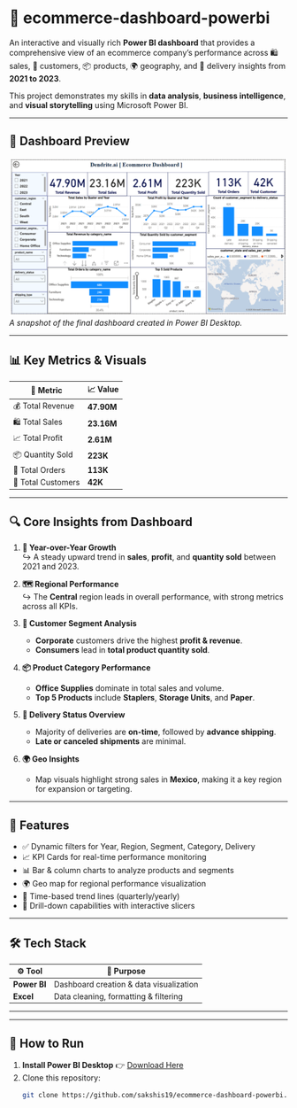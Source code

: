 # 🛒 ecommerce-dashboard-powerbi

An interactive and visually rich **Power BI dashboard** that provides a comprehensive view of an ecommerce company’s performance across 🛍️ sales, 👥 customers, 📦 products, 🌍 geography, and 🚚 delivery insights from **2021 to 2023**.

This project demonstrates my skills in **data analysis**, **business intelligence**, and **visual storytelling** using Microsoft Power BI.

---

## 📸 Dashboard Preview

![Ecommerce Dashboard](Dashboard.png)  
*A snapshot of the final dashboard created in Power BI Desktop.*

---

## 📊 Key Metrics & Visuals

| 📌 Metric               | 📈 Value     |
|-------------------------|-------------|
| 💰 Total Revenue         | **47.90M**  |
| 🛍️ Total Sales           | **23.16M**  |
| 📈 Total Profit          | **2.61M**   |
| 📦 Quantity Sold         | **223K**    |
| 🧾 Total Orders          | **113K**    |
| 👥 Total Customers       | **42K**     |

---

## 🔍 Core Insights from Dashboard

1. **📆 Year-over-Year Growth**  
   ↪ A steady upward trend in **sales**, **profit**, and **quantity sold** between 2021 and 2023.

2. **🗺️ Regional Performance**  
   ↪ The **Central** region leads in overall performance, with strong metrics across all KPIs.

3. **👥 Customer Segment Analysis**  
   - **Corporate** customers drive the highest **profit & revenue**.  
   - **Consumers** lead in **total product quantity sold**.

4. **📦 Product Category Performance**  
   - **Office Supplies** dominate in total sales and volume.  
   - **Top 5 Products** include **Staplers**, **Storage Units**, and **Paper**.

5. **🚚 Delivery Status Overview**  
   - Majority of deliveries are **on-time**, followed by **advance shipping**.  
   - **Late or canceled shipments** are minimal.

6. **🌍 Geo Insights**  
   - Map visuals highlight strong sales in **Mexico**, making it a key region for expansion or targeting.

---

## 🎯 Features

- ✅ Dynamic filters for Year, Region, Segment, Category, Delivery
- 📈 KPI Cards for real-time performance monitoring
- 📊 Bar & column charts to analyze products and segments
- 🌍 Geo map for regional performance visualization
- 🧭 Time-based trend lines (quarterly/yearly)
- 🧩 Drill-down capabilities with interactive slicers

---

## 🛠️ Tech Stack

| ⚙️ Tool          | 📝 Purpose                            |
|------------------|----------------------------------------|
| **Power BI**     | Dashboard creation & data visualization |
| **Excel**        | Data cleaning, formatting & filtering   |

---

---

## 🚀 How to Run

1. **Install Power BI Desktop** 👉 [Download Here](https://powerbi.microsoft.com/desktop/)
2. Clone this repository:
   ```bash
   git clone https://github.com/sakshis19/ecommerce-dashboard-powerbi.git

